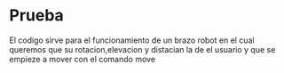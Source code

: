 # Prueba
El codigo sirve para el funcionamiento de un brazo robot
en el cual queremos que su rotacion,elevacion y distacian
la de el usuario y que se empieze a mover con el comando move
